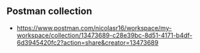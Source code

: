 ## Postman collection
- https://www.postman.com/nicolasr16/workspace/my-workspace/collection/13473689-c28e39bc-8d51-4171-b4df-6d3945420fc2?action=share&creator=13473689